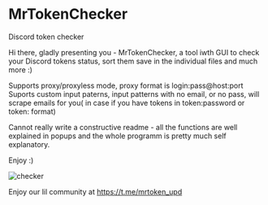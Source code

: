 # MrTokenChecker
Discord token checker



Hi there, gladly presenting you - MrTokenChecker, a tool iwth GUI to check your Discord tokens status, sort them save in the individual files and much more :)

Supports proxy/proxyless mode, proxy format is login:pass@host:port
Suports custom input paterns, input patterns with no email, or no pass, will scrape emails for you( in case if you have tokens in token:password or token: format)

Cannot really write a constructive readme - all the functions are well explained in popups and the whole programm is pretty much self explanatory.

Enjoy :)

![checker](https://user-images.githubusercontent.com/117668613/200383801-08dfbfa0-682c-4f61-b85f-4279095e88ab.png)

Enjoy our lil community at https://t.me/mrtoken_upd
